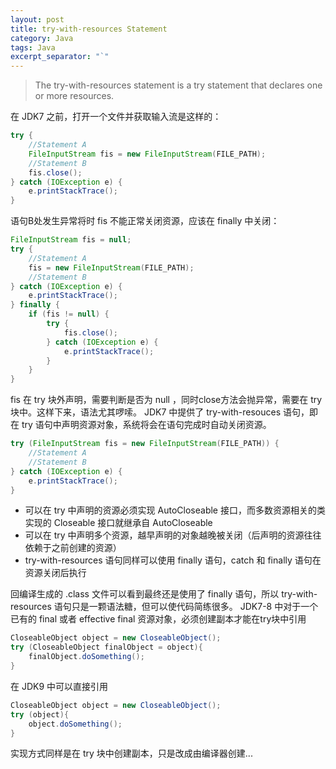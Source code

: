 ```yaml
---
layout: post
title: try-with-resources Statement
category: Java
tags: Java
excerpt_separator: "`"
---
```

> The try-with-resources statement is a try statement that declares one or more resources.

在 JDK7 之前，打开一个文件并获取输入流是这样的：
```java
try {
    //Statement A
    FileInputStream fis = new FileInputStream(FILE_PATH);
    //Statement B
    fis.close();
} catch (IOException e) {
    e.printStackTrace();
}
```
语句B处发生异常将时 fis 不能正常关闭资源，应该在 finally 中关闭：
```java
FileInputStream fis = null;
try {
    //Statement A
    fis = new FileInputStream(FILE_PATH);
    //Statement B
} catch (IOException e) {
    e.printStackTrace();
} finally {
    if (fis != null) {
        try {
            fis.close();
        } catch (IOException e) {
            e.printStackTrace();
        }
    }
}
```  
fis 在 try 块外声明，需要判断是否为 null ，同时close方法会抛异常，需要在 try 块中。这样下来，语法尤其啰嗦。 JDK7 中提供了 try-with-resouces 语句，即在 try 语句中声明资源对象，系统将会在语句完成时自动关闭资源。
```java
try (FileInputStream fis = new FileInputStream(FILE_PATH)) {
    //Statement A
    //Statement B
} catch (IOException e) {
    e.printStackTrace();
}
```
- 可以在 try 中声明的资源必须实现 AutoCloseable 接口，而多数资源相关的类实现的 Closeable 接口就继承自 AutoCloseable
- 可以在 try 中声明多个资源，越早声明的对象越晚被关闭（后声明的资源往往依赖于之前创建的资源）
- try-with-resources 语句同样可以使用 finally 语句，catch 和 finally 语句在资源关闭后执行

回编译生成的 .class 文件可以看到最终还是使用了 finally 语句，所以 try-with-resources 语句只是一颗语法糖，但可以使代码简练很多。 JDK7-8 中对于一个已有的 final 或者 effective final 资源对象，必须创建副本才能在try块中引用
```java
CloseableObject object = new CloseableObject();
try (CloseableObject finalObject = object){
    finalObject.doSomething();
}
```

在 JDK9 中可以直接引用
```java
CloseableObject object = new CloseableObject();
try (object){
    object.doSomething();
}
```
实现方式同样是在 try 块中创建副本，只是改成由编译器创建...